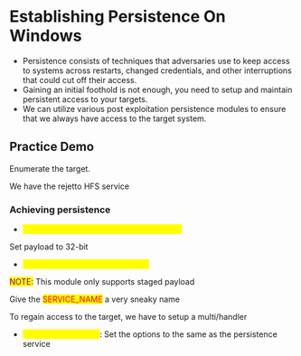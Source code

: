 # Establishing Persistence On Windows

* Persistence consists of techniques that adversaries use to keep access to systems across restarts, changed credentials, and other interruptions that could cut off their access.
* Gaining an initial foothold is not enough, you need to setup and maintain persistent access to your targets.
* We can utilize various post exploitation persistence modules to ensure that we always have access to the target system.

## Practice Demo

Enumerate the target.

We have the rejetto HFS service

### Achieving persistence

* <mark style="color:yellow;">exploit/windows/local/persistence\_service</mark>

Set payload to 32-bit

* <mark style="color:yellow;">windows/meterpreter/reverse\_tcp</mark>

<mark style="color:purple;">NOTE:</mark> This module only supports staged payload

Give the <mark style="color:red;">SERVICE\_NAME</mark> a very sneaky name

To regain access to the target, we have to setup a multi/handler

* <mark style="color:yellow;">exploit/multi/handler</mark>: Set the options to the same as the persistence service
